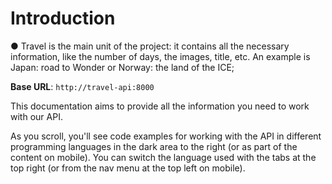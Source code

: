 # Introduction

● Travel is the main unit of the project: it contains all the necessary information, like the
                    number of days, the images, title, etc. An example is Japan: road to Wonder or Norway:
                    the land of the ICE; 

<aside>
    <strong>Base URL</strong>: <code>http://travel-api:8000</code>
</aside>

This documentation aims to provide all the information you need to work with our API.

<aside>As you scroll, you'll see code examples for working with the API in different programming languages in the dark area to the right (or as part of the content on mobile).
You can switch the language used with the tabs at the top right (or from the nav menu at the top left on mobile).</aside>

